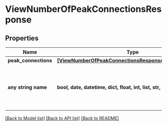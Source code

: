 # ViewNumberOfPeakConnectionsResponse


## Properties
Name | Type | Description | Notes
------------ | ------------- | ------------- | -------------
**peak_connections** | [**[ViewNumberOfPeakConnectionsResponsePeakConnections]**](ViewNumberOfPeakConnectionsResponsePeakConnections.md) |  | [optional] 
**any string name** | **bool, date, datetime, dict, float, int, list, str, none_type** | any string name can be used but the value must be the correct type | [optional]

[[Back to Model list]](../README.md#documentation-for-models) [[Back to API list]](../README.md#documentation-for-api-endpoints) [[Back to README]](../README.md)


